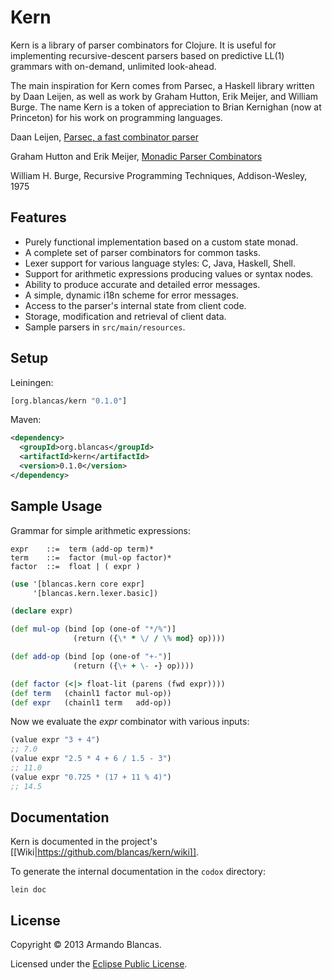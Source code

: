 # Kern

Kern is a library of parser combinators for Clojure. It is useful for 
implementing recursive-descent parsers based on predictive LL(1) grammars 
with on-demand, unlimited look-ahead.

The main inspiration for Kern comes from Parsec, a Haskell library written 
by Daan Leijen, as well as work by Graham Hutton, Erik Meijer, and William Burge.
The name Kern is a token of appreciation to Brian Kernighan (now at Princeton) 
for his work on programming languages.

Daan Leijen,
[Parsec, a fast combinator parser](http://legacy.cs.uu.nl/daan/download/parsec/parsec.pdf)

Graham Hutton and Erik Meijer,
[Monadic Parser Combinators](http://eprints.nottingham.ac.uk/237/1/monparsing.pdf)

William H. Burge,
Recursive Programming Techniques, Addison-Wesley, 1975

## Features

* Purely functional implementation based on a custom state monad.
* A complete set of parser combinators for common tasks.
* Lexer support for various language styles: C, Java, Haskell, Shell.
* Support for arithmetic expressions producing values or syntax nodes.
* Ability to produce accurate and detailed error messages.
* A simple, dynamic i18n scheme for error messages.
* Access to the parser's internal state from client code.
* Storage, modification and retrieval of client data.
* Sample parsers in `src/main/resources`.

## Setup

Leiningen:

```clojure
[org.blancas/kern "0.1.0"]
```

Maven:

```xml
<dependency>
  <groupId>org.blancas</groupId>
  <artifactId>kern</artifactId>
  <version>0.1.0</version>
</dependency>
```

## Sample Usage

Grammar for simple arithmetic expressions:

    expr    ::=  term (add-op term)*
    term    ::=  factor (mul-op factor)*
    factor  ::=  float | ( expr )

```clojure
(use '[blancas.kern core expr]
     '[blancas.kern.lexer.basic])

(declare expr)

(def mul-op (bind [op (one-of "*/%")] 
              (return ({\* * \/ / \% mod} op))))

(def add-op (bind [op (one-of "+-")] 
              (return ({\+ + \- -} op))))

(def factor (<|> float-lit (parens (fwd expr))))
(def term   (chainl1 factor mul-op))
(def expr   (chainl1 term   add-op))
```

Now we evaluate the *expr* combinator with various inputs:

```clojure
(value expr "3 + 4")
;; 7.0
(value expr "2.5 * 4 + 6 / 1.5 - 3")
;; 11.0
(value expr "0.725 * (17 + 11 % 4)")
;; 14.5
```

## Documentation

Kern is documented in the project's [[Wiki|https://github.com/blancas/kern/wiki]].

To generate the internal documentation in the `codox` directory:

    lein doc

## License

Copyright © 2013 Armando Blancas.

Licensed under the [Eclipse Public License](http://www.eclipse.org/legal/epl-v10.html).
